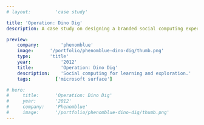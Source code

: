 ```yaml
---
# layout:         'case study'

title: 'Operation: Dino Dig'
description: A case study on designing a branded social computing experience for the Microsoft Surface.

preview:
    company:        'phenomblue'
    image:      '/portfolio/phenomblue-dino-dig/thumb.png'
    type:       'title'
    year:           '2012'
    title:          'Operation: Dino Dig'
    description:    'Social computing for learning and exploration.'
    tags:         ['microsoft surface']

# hero:
#     title:      'Operation: Dino Dig'
#     year:       '2012'
#     company:    'Phenomblue'
#     image:      '/portfolio/phenomblue-dino-dig/thumb.png'
---
```


<script setup>
    // import YouTubeVideo from '../../components/YouTubeVideo.vue'
    // import NewsList from '../../components/NewsList.vue'
    // import _ from 'lodash'
    // import { data as pressData } from '../../press/press.data'

    // const press = _.filter(pressData, ['project', 'PhenomlbueDinoDig'])
    import Page from './phenomblue-dino-dig.vue'
</script>
<Page></Page>
<!-- Operation: Dino Dig is a social learning and exploration experience. Utilizing Microsoft Surface 2.0, people use real-world tools to interact with the digital experience and with each other.

<YouTubeVideo src="https://www.youtube.com/embed/UGvu78DYris"></YouTubeVideo>

## News
<NewsList :data="press"></NewsList> -->